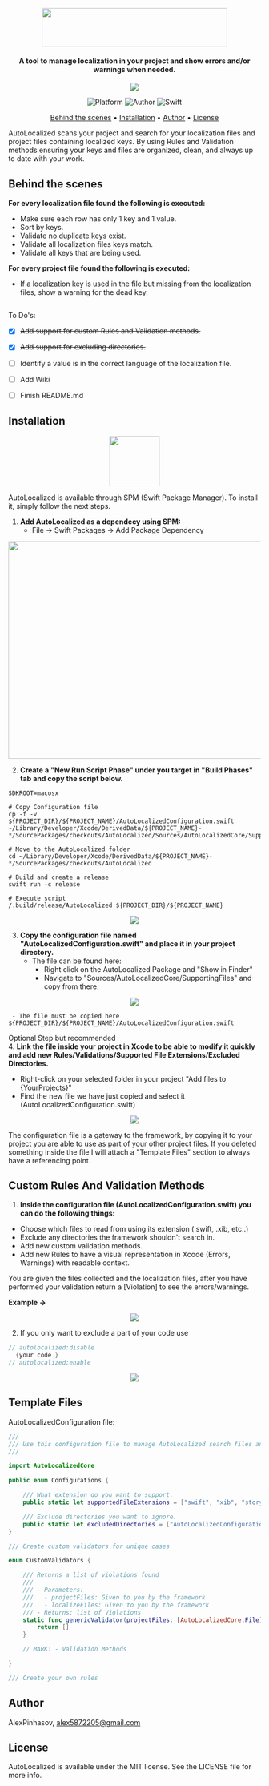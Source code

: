 
<p align="center">
<img src="/Images/AutoLocalizedLogo.png" width="370" height="77">
</p>
<h4 align="center">A tool to manage localization in your project and show errors and/or warnings when needed.</h4>
<p align="center">
<img src="/Images/Example.png">
</p>

<p align="center">
  <img alt="Platform" src="https://img.shields.io/cocoapods/p/EqualableGeneric.svg">
  <img alt="Author" src="https://img.shields.io/badge/author-Alex Pinhasov-blue.svg">
  <img alt="Swift" src="https://img.shields.io/badge/swift-5.0%2B-orange.svg">
</p>

<p align="center">
  <a href="#behindthescenes">Behind the scenes</a> •
  <a href="#installation">Installation</a> •
  <a href="#author">Author</a> •
  <a href="#license">License</a>
</p>

AutoLocalized scans your project and search for your localization files and project files containing localized keys. By using Rules and Validation methods ensuring your keys and files are organized, clean, and always up to date with your work.
## Behind the scenes

<b>For every localization file found the following is executed:</b>
- Make sure each row has only 1 key and 1 value.
- Sort by keys.
- Validate no duplicate keys exist.
- Validate all localization files keys match.
- Validate all keys that are being used.

<b>For every project file found the following is executed:</b>
- If a localization key is used in the file but missing from the localization files, show a warning for the dead key.
##
To Do's:
- [x] ~~Add support for custom Rules and Validation methods.~~
- [x] ~~Add support for excluding directories.~~
- [ ] Identify a value is in the correct language of the localization file.
- [ ] Add Wiki
- [ ] Finish README.md


## Installation
<p align="center">
<img src="/Images/spi.png" width="100" height="100">
</p>
AutoLocalized is available through SPM (Swift Package Manager). To install it, simply follow the next steps.

1. <b>Add AutoLocalized as a dependecy using SPM:</b>
   - File -> Swift Packages -> Add Package Dependency

<p align="center">
<img src="/Images/SPM.png" width="730" height="434">
</p>

2. <b>Create a "New Run Script Phase" under you target in "Build Phases" tab and copy the script below.</b>

```Shell
SDKROOT=macosx

# Copy Configuration file
cp -f -v ${PROJECT_DIR}/${PROJECT_NAME}/AutoLocalizedConfiguration.swift ~/Library/Developer/Xcode/DerivedData/${PROJECT_NAME}-*/SourcePackages/checkouts/AutoLocalized/Sources/AutoLocalizedCore/SupportingFiles/AutoLocalizedConfiguration.swift

# Move to the AutoLocalized folder
cd ~/Library/Developer/Xcode/DerivedData/${PROJECT_NAME}-*/SourcePackages/checkouts/AutoLocalized

# Build and create a release 
swift run -c release

# Execute script
/.build/release/AutoLocalized ${PROJECT_DIR}/${PROJECT_NAME}

```

<p align="center">
<img src="/Images/bash.png">
</p>

3. <b>Copy the configuration file named "AutoLocalizedConfiguration.swift" and place it in your project directory.</b>
   - The file can be found here: 
     - Right click on the AutoLocalized Package and "Show in Finder"
     - Navigate to "Sources/AutoLocalizedCore/SupportingFiles" and copy from there.  
<p align="center">
<img src="/Images/configurationFile.png">
</p>  

     - The file must be copied here ${PROJECT_DIR}/${PROJECT_NAME}/AutoLocalizedConfiguration.swift
  
Optional Step but recommended   
4. <b>Link the file inside your project in Xcode to be able to modify it quickly and add new Rules/Validations/Supported File Extensions/Excluded Directories.</b>
   - Right-click on your selected folder in your project "Add files to {YourProjects}"
   - Find the new file we have just copied and select it (AutoLocalizedConfiguration.swift)
   
<p align="center">
<img src="/Images/fileExample.png">
</p>  

The configuration file is a gateway to the framework, by copying it to your project you are able to use as part of your other project files.
If you deleted something inside the file I will attach a "Template Files" section to always have a referencing point.

## Custom Rules And Validation Methods

1. <b>Inside the configuration file (AutoLocalizedConfiguration.swift) you can do the following things:</b>
  - Choose which files to read from using its extension (.swift, .xib, etc..) 
  - Exclude any directories the framework shouldn't search in.
  - Add new custom validation methods.
  - Add new Rules to have a visual representation in Xcode (Errors, Warnings) with readable context.
  
You are given the files collected and the localization files, after you have performed your validation return a [Violation] to see the errors/warnings.

<b>Example -> </b>

<p align="center">
<img src="/Images/configurationFileExample.png">
</p>  

2. If you only want to exclude a part of your code use
```swift
// autolocalized:disable
  {your code }
// autolocalized:enable
```

<p align="center">
<img src="/Images/autolocalized_disable.png">
</p>  

## Template Files
AutoLocalizedConfiguration file:

```swift
///
/// Use this configuration file to manage AutoLocalized search files and directories
///

import AutoLocalizedCore

public enum Configurations {

    /// What extension do you want to support.
    public static let supportedFileExtensions = ["swift", "xib", "storyboard"]

    /// Exclude directories you want to ignore.
    public static let excludedDirectories = ["AutoLocalizedConfiguration.swift"]
}

/// Create custom validators for unique cases

enum CustomValidators {

    /// Returns a list of violations found
    ///
    /// - Parameters:
    ///   - projectFiles: Given to you by the framework
    ///   - localizeFiles: Given to you by the framework
    /// - Returns: list of Violations
    static func genericValidator(projectFiles: [AutoLocalizedCore.File], localizeFiles: [LocalizeFile]) -> [Violation] {
        return []
    }

    // MARK: - Validation Methods

}

/// Create your own rules

```


## Author

AlexPinhasov, alex5872205@gmail.com

## License

AutoLocalized is available under the MIT license. See the LICENSE file for more info.

